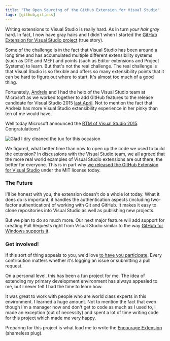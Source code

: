 ```yaml
---
title: "The Open Sourcing of the GitHub Extension for Visual Studio"
tags: [github,git,oss]
---
```


Writing extensions to Visual Studio is really hard. As in turn _your hair gray_ hard. In fact, I now have gray hairs and I didn't when I started the [GitHub Extension for Visual Studio project](https://visualstudio.github.com/) (true story).

Some of the challenge is in the fact that Visual Studio has been around a long time and has accumulated multiple different extensibility systems (such as DTE and MEF) and points (such as Editor extensions and Project Systems) to learn. But that's not the real challenge. The real challenge is that Visual Studio is so flexible and offers so many extensibility points that it can be hard to figure out where to start. It's almost too much of a good thing.

Fortunately, [Andreia](https://twitter.com/sh4na) and I had the help of the Visual Studio team at Microsoft as we worked together to add GitHub features to the release candidate for Visual Studio 2015 [last April](https://github.com/blog/1989-improving-the-github-workflow-for-the-microsoft-community). Not to mention the fact that Andreia has more Visual Studio extensibility experience in her pinky than ten of me would have.

Well today Microsoft announced the [RTM of Visual Studio 2015](http://blogs.msdn.com/b/visualstudio/archive/2015/07/20/visual-studio-2015-and-visual-studio-2013-update-5-released.aspx). Congratulations!

![Glad I dry cleaned the tux for this occasion](https://user-images.githubusercontent.com/19977/56388900-091be300-61dd-11e9-86a7-4a9ec7e01bc6.gif)

We figured, what better time than now to open up the code we used to build the extension? In discussions with the Visual Studio team, we all agreed that the more real world examples of Visual Studio extensions are out there, the better for everyone. This is in part why [we released the GitHub Extension for Visual Studio](https://github.com/blog/2038-github-extension-for-visual-studio-is-open-source) under the MIT license today.

### The Future

I'll be honest with you, the extension doesn't do a whole lot today. What it does do is important, it handles the authentication aspects (including two-factor authentication) of working with Git and GitHub. It makes it easy to clone repositories into Visual Studio as well as publishing new projects.

But we plan to do so much more. Our next major feature will add support for creating Pull Requests right from Visual Studio similar to the way [GitHub for Windows supports it](https://github.com/blog/1969-create-pull-requests-in-github-for-windows).

### Get involved!

If this sort of thing appeals to you, we'd love [to have you participate](https://github.com/github/visualstudio). Every contribution matters whether it's logging an issue or submitting a pull request.

On a personal level, this has been a fun project for me. The idea of extending my primary development environment has always appealed to me, but I never felt I had the time to learn how.

It was great to work with people who are world class experts in this environment. I learned a huge amount. Not to mention the fact that even though I'm a manager now and don't get to code as much as I used to, I made an exception (out of necessity) and spent a lot of time writing code for this project which made me very happy.

Preparing for this project is what lead me to write the [Encourage Extension](https://visualstudiogallery.msdn.microsoft.com/1f3afebb-06c7-4b77-a54f-eb2f0784008d) (shameless plug).
